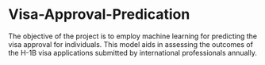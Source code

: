 # Visa-Approval-Predication
The objective of the project is to employ machine learning for predicting the visa approval for individuals. This model aids in assessing the outcomes of the H-1B visa applications submitted by international professionals annually.
